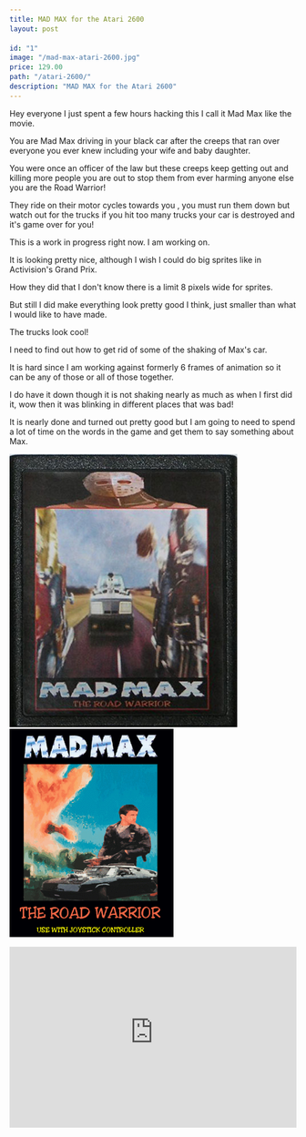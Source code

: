 ```yaml
---
title: MAD MAX for the Atari 2600
layout: post

id: "1"
image: "/mad-max-atari-2600.jpg"
price: 129.00
path: "/atari-2600/"
description: "MAD MAX for the Atari 2600"
---
```

Hey everyone I just spent a few hours hacking this I call it Mad Max like the movie.

You are Mad Max driving in your black car after the creeps that ran over everyone you ever knew including your wife and baby daughter.

You were once an officer of the law but these creeps keep getting out and killing more people you are out to stop them from ever harming anyone else you are the Road Warrior!

They ride on their motor cycles towards you , you must run them down but watch out for the trucks if you hit too many trucks your car is destroyed and it's game over for you!

This is a work in progress right now. I am working on.

It is looking pretty nice, although I wish I could do big sprites like in Activision's Grand Prix.

How they did that I don't know there is a limit 8 pixels wide for sprites.

But still I did make everything look pretty good I think, just smaller than what I would like to have made.

The trucks look cool!

I need to find out how to get rid of some of the shaking of Max's car.

It is hard since I am working against formerly 6 frames of animation so it can be any of those or all of those together.

I do have it down though it is not shaking nearly as much as when I first did it, wow then it was blinking in different places that was bad!

It is nearly done and turned out pretty good but I am going to need to spend a lot of time on the words in the game and get them to say something about Max.

![MAD MAX 2 for the Atari 2600](javatari/mad-max-atari-2600.jpg)
![MAD MAX 2 for the Atari 2600](./game1.gif)



<div style="position: relative;
              padding-bottom: 56.25%;
              padding-top: 35px;
              height: 0;
              overflow: hidden;">
    <iframe src="https://security-guard-broadcast-74123.netlify.com/release/index.html" height="666" width="666" allowfullscreen="" frameborder="0" style=" position: absolute;
                                                                                                                                                             top:0;
                                                                                                                                                             left: 0;                                                                                                                                                         width: 100%;
                                                                                                                                                             height: 100%;">
      <p>Your browser does not support iframes.</p>
    </iframe>
</div>

